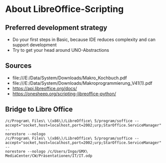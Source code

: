 # About LibreOffice-Scripting

## Preferred development strategy
* Do your first steps in Basic, because IDE reduces complexity and
  can support development
* Try to get your head around UNO-Abstractions

## Sources
* file:///E:/Data/System/Downloads/Makro_Kochbuch.pdf
* file:///E:/Data/System/Downloads/Makroprogrammierung_V41(1).pdf
* https://api.libreoffice.org/docs/
* https://onesheep.org/scripting-libreoffice-python/

## Bridge to Libre Office
```
/c/Program\ Files\ \(x86\)/LibreOffice\ 5/program/soffice --accept="socket,host=localhost,port=2002;urp;StarOffice.ServiceManager" --
norestore --nologo
/c/Program\ Files\ \(x86\)/LibreOffice\ 5/program/soffice --accept="socket,host=localhost,port=2002;urp;StarOffice.ServiceManager" --
norestore --nologo /c/Users/Ingo/GMX\ MediaCenter/CW/Präsentationen/IT/IT.odp
```

